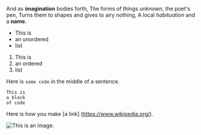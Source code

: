 And as **imagination** bodies forth,
The forms of things *unknown*, the poet's pen,
Turns them to shapes and gives to airy nothing, 
A local *habituation* and a **name**.

- This is
- an unordered 
 - list

1. This is
2. an ordered
3. list

Here is `some code` in the middle of a sentence.

```
This is
a block
of code
```

Here is how you make [a link] (https://www.wikipedia.org/).

![This is an image.](https://github.com/yihui/xaringan/releases/download/v0.0.2/karl-moustache.jpg)

